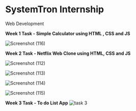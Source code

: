 # SystemTron Internship

Web Development 

**Week 1 Task - Simple Calculator using HTML , CSS and JS**


![Screenshot (116)](https://github.com/Razlina11/SystemTron/assets/132158006/a914f433-99ee-448f-a397-c24ffda1ac60)


**Week 2 Task - Netflix Web Clone using HTML, CSS and JS**


![Screenshot (112)](https://github.com/Razlina11/SystemTron/assets/132158006/51062a80-f7a2-4104-8cf7-c19e150f3f80)

![Screenshot (113)](https://github.com/Razlina11/SystemTron/assets/132158006/75cd8d04-7a6c-4bb1-801d-0390862bedaf)

![Screenshot (114)](https://github.com/Razlina11/SystemTron/assets/132158006/8b653c25-99ba-4f2a-a90c-4dd6c2e987f8)

![Screenshot (115)](https://github.com/Razlina11/SystemTron/assets/132158006/f579ea2d-187e-41d2-8a6f-7f0696e37fd9)

**Week 3 Task - To do List App**
![task 3](https://github.com/Razlina11/SystemTron/assets/132158006/a7bc235b-ff01-42a1-bf15-14af09a9646e)



